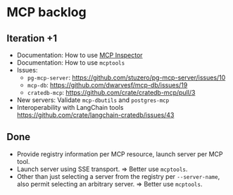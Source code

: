 # MCP backlog

## Iteration +1
- Documentation: How to use [MCP Inspector]
- Documentation: How to use `mcptools`
- Issues:
  - `pg-mcp-server`: <https://github.com/stuzero/pg-mcp-server/issues/10>
  - `mcp-db`: <https://github.com/dwarvesf/mcp-db/issues/19>
  - `cratedb-mcp`: <https://github.com/crate/cratedb-mcp/pull/3>
- New servers: Validate `mcp-dbutils` and `postgres-mcp`
- Interoperability with LangChain tools
  https://github.com/crate/langchain-cratedb/issues/43

## Done
- Provide registry information per MCP resource, launch server per MCP tool.
- Launch server using SSE transport. => Better use `mcptools`.
- Other than just selecting a server from the registry per `--server-name`,
  also permit selecting an arbitrary server. => Better use `mcptools`.


[MCP Inspector]: https://github.com/modelcontextprotocol/inspector
